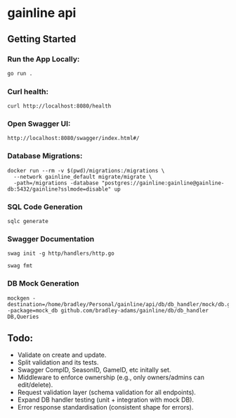 # gainline api

## Getting Started

### Run the App Locally:
```bash
go run .
```

### Curl health:
```
curl http://localhost:8080/health
```

### Open Swagger UI:
```
http://localhost:8080/swagger/index.html#/
```

### Database Migrations:
```
docker run --rm -v $(pwd)/migrations:/migrations \
  --network gainline_default migrate/migrate \
  -path=/migrations -database "postgres://gainline:gainline@gainline-db:5432/gainline?sslmode=disable" up
```

### SQL Code Generation
```
sqlc generate
```

### Swagger Documentation
```
swag init -g http/handlers/http.go
```
```
swag fmt
```

### DB Mock Generation
```
mockgen -destination=/home/bradley/Personal/gainline/api/db/db_handler/mock/db.go -package=mock_db github.com/bradley-adams/gainline/db/db_handler DB,Queries
```

## Todo:

- Validate on create and update.
- Split validation and its tests.
- Swagger CompID, SeasonID, GameID, etc initally set.
- Middleware to enforce ownership (e.g., only owners/admins can edit/delete).
- Request validation layer (schema validation for all endpoints).
- Expand DB handler testing (unit + integration with mock DB).
- Error response standardisation (consistent shape for errors).
